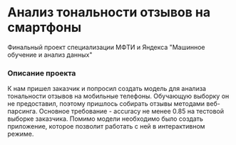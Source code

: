 # Анализ тональности отзывов на смартфоны
Финальный проект специализации МФТИ и Яндекса "Машинное обучение и анализ данных"
### Описание проекта
К нам пришел заказчик и попросил создать модель для анализа тональности отзывов на мобильные телефоны. Обучающую выборку он не предоставил, поэтому пришлось собирать отзывы методами веб-парсинга. Основное требование - accuracy не менее 0.85 на тестовой выборке заказчика. Помимо модели необходимо было создать приложение, которое позволит работать с ней в интерактивном режиме. 
